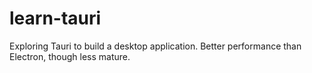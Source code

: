 # learn-tauri
Exploring Tauri to build a desktop application. Better performance than Electron, though less mature.
